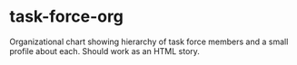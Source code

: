 # task-force-org

Organizational chart showing hierarchy of task force members and a small profile about each. Should work as an HTML story.